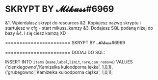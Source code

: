 SKRYPT BY 𝓜𝓲𝓴𝓾𝓼𝓼#6969
=======================

&1. Wpierdalasz skrypt do resources
&2. Kopiujesz nazwę skryptu i startujesz w cfg - start mikuss_kamzy
&3. Dodajesz SQL podaną niżej do bazy
&4. I się ciesz kamzą XD

=======================
SKRYPT BY 𝓜𝓲𝓴𝓾𝓼𝓼#6969


=======================
DODAJ DO SQL:



INSERT INTO `items` (`name`,`label`,`limit`,`rare`,`can_remove`) VALUES
    ('cienkiegowno','Kamizelka kuloodporna lekka', 1,0,1),
    ('grubegowno','Kamizelka kuloodporna ciężka', 1,0,1);